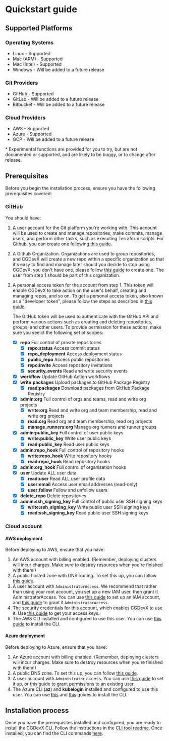 # Quickstart guide

## Supported Platforms

### Operating Systems

- Linux - Supported
- Mac (ARM) - Supported
- Mac (Intel) - Supported
- Windows - Will be added to a future release

### Git Providers

- GitHub - Supported
- GitLab - Will be added to a future release
- Bitbucket - Will be added to a future release

### Cloud Providers

- AWS - Supported
- Azure - Supported
- GCP - Will be added to a future release

\* Experimental functions are provided for you to try, but are not documented or supported, and are likely to be buggy,
or to change after release.

## Prerequisites

Before you begin the installation process, ensure you have the following prerequisites covered:

### GitHub

You should have:

1. A user account for the Git platform you're working with. This account will be used to create and manage repositories,
   make commits, manage users, and perform other tasks, such as executing Terraform scripts. For Github, you can create
   one
   following [this guide](https://docs.github.com/en/get-started/signing-up-for-github/signing-up-for-a-new-github-account).
3. A Github Organization. Organizations are used to group repositories, and CGDevX will create a new repo within a
   specific
   organization so that it's easy to find and manage later should you decide to stop using CGDevX. you don't have one,
   please
   follow [this guide](https://docs.github.com/en/organizations/collaborating-with-groups-in-organizations/creating-a-new-organization-from-scratch)
   to create one. The user from step 1 should be part of this organization.
5. A personal access token for the account from step 1. This token will enable CGDevX to take action on the user's
   behalf,
   creating and managing repos, and so on. To get a personal access token, also known as a "developer token", please
   follow
   the steps as described
   in [this guide](https://docs.github.com/en/authentication/keeping-your-account-and-data-secure/managing-your-personal-access-tokens#creating-a-fine-grained-personal-access-token).

   The GitHub token will be used to authenticate with the GitHub API and perform various actions such as creating and
   deleting repositories, groups, and other users. To provide permission for these actions, make sure you seelct the
   following set of scopes:

    - [x] **repo** Full control of private repositories
        - [x] **repo:status** Access commit status
        - [x] **repo_deployment** Access deployment status
        - [x] **public_repo** Access public repositories
        - [x] **repo:invite** Access repository invitations
        - [x] **security_events** Read and write security events
    - [x] **workflow** Update GitHub Action workflows
    - [x] **write:packages** Upload packages to GitHub Package Registry
        - [x] **read:packages** Download packages from GitHub Package Registry
    - [x] **admin:org** Full control of orgs and teams, read and write org projects
        - [x] **write:org** Read and write org and team membership, read and write org projects
        - [x] **read:org** Read org and team membership, read org projects
        - [x] **manage_runners:org** Manage org runners and runner groups
    - [x] **admin:public_key** Full control of user public keys
        - [x] **write:public_key** Write user public keys
        - [x] **read:public_key** Read user public keys
    - [x] **admin:repo_hook** Full control of repository hooks
        - [x] **write:repo_hook** Write repository hooks
        - [x] **read:repo_hook** Read repository hooks
    - [x] **admin:org_hook** Full control of organization hooks
    - [x] **user** Update ALL user data
        - [x] **read:user** Read ALL user profile data
        - [x] **user:email** Access user email addresses (read-only)
        - [x] **user:follow** Follow and unfollow users
    - [x] **delete_repo** Delete repositories
    - [x] **admin:ssh_signing_key** Full control of public user SSH signing keys
        - [x] **write:ssh_signing_key** Write public user SSH signing keys
        - [x] **read:ssh_signing_key** Read public user SSH signing keys

### Cloud account

#### AWS deployment

Before deploying to AWS, ensure that you have:

1. An AWS account with billing enabled. (Remember, deploying clusters will incur charges. Make sure to destroy
   resources when you're finished with them!)
3. A public hosted zone with DNS routing.
   To set this up,
   you can follow [this guide](https://docs.aws.amazon.com/Route53/latest/DeveloperGuide/AboutHZWorkingWith.html).
4. A user account with `AdministratorAccess`. We recommend that rather than using your root account, you set up a
   new IAM user, then grant it AdministratorAccess. You can
   use [this guide](https://docs.aws.amazon.com/IAM/latest/UserGuide/getting-started.html)
   to set up an IAM account,
   and [this guide](https://docs.aws.amazon.com/IAM/latest/UserGuide/tutorial_cross-account-with-roles.html) to grant it
   `AdministratorAccess`.
5. The security credentials for this account, which enables CGDevX to use it.
   Use [this guide](https://docs.aws.amazon.com/IAM/latest/UserGuide/security-creds.html#access-keys-and-secret-access-keys)
   to
   get your access keys.
6. The AWS CLI installed and configured to use this user.
   You can use [this guide](https://docs.aws.amazon.com/cli/latest/userguide/getting-started-install.html) to install
   the CLI.

#### Azure deployment

Before deploying to Azure, ensure that you have:

1. An Azure account with billing enabled.
   (Remember, deploying clusters will incur charges. Make sure to destroy
   resources when you're finished with them!)
3. A public DNS zone.
   To set this up,
   you can follow [this guide](https://learn.microsoft.com/en-us/azure/dns/dns-delegate-domain-azure-dns).
4. A user account with `Administrator` access.
   You can use [this guide](https://learn.microsoft.com/en-us/azure/role-based-access-control/role-assignments-portal-subscription-admin)
   to set it up,
   or [this guide](https://learn.microsoft.com/en-us/azure/role-based-access-control/quickstart-assign-role-user-portal)
   to grant permissions to an existing user.
5. The Azure CLI (**az**) and **kubelogin** installed and configured to use this user.
   You can
   use [this](https://learn.microsoft.com/en-us/cli/azure/install-azure-cli) and [this](https://azure.github.io/kubelogin/install.html) guides
   to install the CLI.

## Installation process

Once you have the prerequisites installed and configured, you are ready to install the CGDevX CLI.
Follow the instructions in the [CLI tool readme](tools/README.md). Once installed, you can find the
CLI commands [here](tools/cli/commands/README.md).
